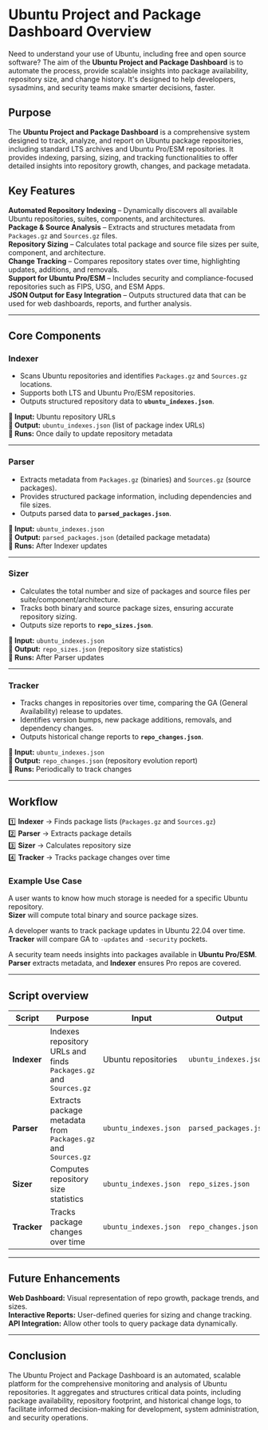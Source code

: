 # **Ubuntu Project and Package Dashboard Overview**
Need to understand your use of Ubuntu, including free and open source software? The aim of the **Ubuntu Project and Package Dashboard** is to automate the process, provide scalable insights into package availability, repository size, and change history. It's designed to help developers, sysadmins, and security teams make smarter decisions, faster.

## **Purpose**  
The **Ubuntu Project and Package Dashboard** is a comprehensive system designed to track, analyze, and report on Ubuntu package repositories, including standard LTS archives and Ubuntu Pro/ESM repositories. It provides indexing, parsing, sizing, and tracking functionalities to offer detailed insights into repository growth, changes, and package metadata.

## **Key Features**  
**Automated Repository Indexing** – Dynamically discovers all available Ubuntu repositories, suites, components, and architectures.  
**Package & Source Analysis** – Extracts and structures metadata from `Packages.gz` and `Sources.gz` files.  
**Repository Sizing** – Calculates total package and source file sizes per suite, component, and architecture.  
**Change Tracking** – Compares repository states over time, highlighting updates, additions, and removals.  
**Support for Ubuntu Pro/ESM** – Includes security and compliance-focused repositories such as FIPS, USG, and ESM Apps.  
**JSON Output for Easy Integration** – Outputs structured data that can be used for web dashboards, reports, and further analysis.  

---

## **Core Components**  

### **Indexer**
- Scans Ubuntu repositories and identifies `Packages.gz` and `Sources.gz` locations.
- Supports both LTS and Ubuntu Pro/ESM repositories.
- Outputs structured repository data to **`ubuntu_indexes.json`**.

**🔹 Input:** Ubuntu repository URLs  
**🔹 Output:** `ubuntu_indexes.json` (list of package index URLs)  
**🔹 Runs:** Once daily to update repository metadata  

---

### **Parser**
- Extracts metadata from `Packages.gz` (binaries) and `Sources.gz` (source packages).
- Provides structured package information, including dependencies and file sizes.
- Outputs parsed data to **`parsed_packages.json`**.

**🔹 Input:** `ubuntu_indexes.json`  
**🔹 Output:** `parsed_packages.json` (detailed package metadata)  
**🔹 Runs:** After Indexer updates  

---

### **Sizer**
- Calculates the total number and size of packages and source files per suite/component/architecture.
- Tracks both binary and source package sizes, ensuring accurate repository sizing.
- Outputs size reports to **`repo_sizes.json`**.

**🔹 Input:** `ubuntu_indexes.json`  
**🔹 Output:** `repo_sizes.json` (repository size statistics)  
**🔹 Runs:** After Parser updates  

---

### **Tracker**
- Tracks changes in repositories over time, comparing the GA (General Availability) release to updates.
- Identifies version bumps, new package additions, removals, and dependency changes.
- Outputs historical change reports to **`repo_changes.json`**.

**🔹 Input:** `ubuntu_indexes.json`  
**🔹 Output:** `repo_changes.json` (repository evolution report)  
**🔹 Runs:** Periodically to track changes  

---

## **Workflow**
1️⃣ **Indexer** → Finds package lists (`Packages.gz` and `Sources.gz`)  
2️⃣ **Parser** → Extracts package details  
3️⃣ **Sizer** → Calculates repository size  
4️⃣ **Tracker** → Tracks package changes over time  

### **Example Use Case**
A user wants to know how much storage is needed for a specific Ubuntu repository.  
**Sizer** will compute total binary and source package sizes.  

A developer wants to track package updates in Ubuntu 22.04 over time.  
**Tracker** will compare GA to `-updates` and `-security` pockets.  

A security team needs insights into packages available in **Ubuntu Pro/ESM**.  
**Parser** extracts metadata, and **Indexer** ensures Pro repos are covered.  

---

## **Script overview**
| Script  | Purpose | Input | Output |
|---------|---------|-------|--------|
| **Indexer** | Indexes repository URLs and finds `Packages.gz` and `Sources.gz` | Ubuntu repositories | `ubuntu_indexes.json` |
| **Parser** | Extracts package metadata from `Packages.gz` and `Sources.gz` | `ubuntu_indexes.json` | `parsed_packages.json` |
| **Sizer** | Computes repository size statistics | `ubuntu_indexes.json` | `repo_sizes.json` |
| **Tracker** | Tracks package changes over time | `ubuntu_indexes.json` | `repo_changes.json` 

---

## **Future Enhancements**
**Web Dashboard:** Visual representation of repo growth, package trends, and sizes.  
**Interactive Reports:** User-defined queries for sizing and change tracking.  
**API Integration:** Allow other tools to query package data dynamically.  

---

## **Conclusion**  
The Ubuntu Project and Package Dashboard is an automated, scalable platform for the comprehensive monitoring and analysis of Ubuntu repositories. It aggregates and structures critical data points, including package availability, repository footprint, and historical change logs, to facilitate informed decision-making for development, system administration, and security operations.
